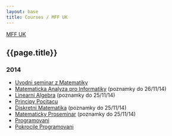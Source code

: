 ```yaml
---
layout: base
title: Courses / MFF UK
---
```


[MFF UK](..)

## {{page.title}}

### 2014

* [Uvodni seminar z Matematiky](2014-uvodni-seminar-z-matematiky.html)
* [Matematicka Analyza pro Informatiky](2014-matematicka-analyza-pro-informatiky.html) (poznamky do 26/11/14)
* [Linearni Algebra](2014-linearni-algebra.html) (poznamky do 25/11/14)
* [Principy Pocitacu](2014-principy-pocitacu.html)
* [Diskretni Matematika](2014-diskretni-matematika.html) (poznamky do 25/11/14)
* [Matematicky Proseminar](2014-matematicky-proseminar.html) (poznamky do 25/11/14)
* [Programovani](2014-programovani.html)
* [Pokrocile Programovani](2014-pokrocile-programovani.html)

